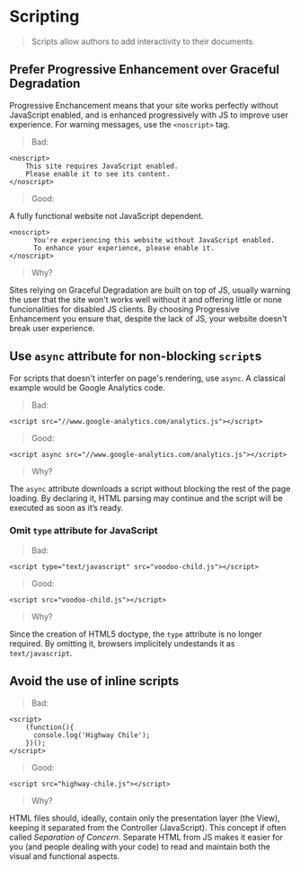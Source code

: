 # Scripting

> Scripts allow authors to add interactivity to their documents.

## Prefer Progressive Enhancement over Graceful Degradation

Progressive Enchancement means that your site works perfectly without JavaScript enabled, and is enhanced progressively with JS to improve user experience. For warning messages, use the `<noscript>` tag.

> Bad:

    <noscript>
        This site requires JavaScript enabled. 
        Please enable it to see its content.
    </noscript>

> Good:

A fully functional website not JavaScript dependent. 

    <noscript>
          You're experiencing this website without JavaScript enabled. 
          To enhance your experience, please enable it.
    </noscript>

> Why?

Sites relying on Graceful Degradation are built on top of JS, usually warning the user that the site won't works well without it and offering little or none funcionalities for disabled JS clients. By choosing Progressive Enhancement you ensure that, despite the lack of JS, your website doesn't break user experience. 

## Use `async` attribute for non-blocking `script`s

For scripts that doesn't interfer on page's rendering, use `async`. A classical example would be Google Analytics code.

> Bad:

    <script src="//www.google-analytics.com/analytics.js"></script>

> Good:

    <script async src="//www.google-analytics.com/analytics.js"></script>

> Why?

The `async` attribute downloads a script without blocking the rest of the page loading. By declaring it, HTML parsing may continue and the script will be executed as soon as it’s ready.


### Omit `type` attribute for JavaScript

> Bad:

    <script type="text/javascript" src="voodoo-child.js"></script>

> Good:

    <script src="voodoo-child.js"></script>

> Why?

Since the creation of HTML5 doctype, the `type` attribute is no longer required. By omitting it, browsers implicitely undestands it as `text/javascript`.


## Avoid the use of inline scripts

> Bad:

    <script>
        (function(){
          console.log('Highway Chile');
        })();
    </script>

> Good:

    <script src="highway-chile.js"></script>

> Why?

HTML files should, ideally, contain only the presentation layer (the View), keeping it separated from the Controller (JavaScript). This concept if often called *Separation of Concern*. Separate HTML from JS makes it easier for you (and people dealing with your code) to read and maintain both the visual and functional aspects.
